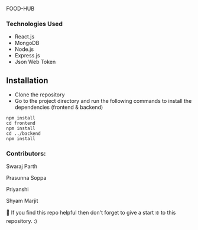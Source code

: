 FOOD-HUB


### Technologies Used

- React.js
- MongoDB
- Node.js
- Express.js
- Json Web Token



## Installation

- Clone the repository
- Go to the project directory and run the following commands to install the dependencies (frontend & backend)

```
npm install
cd frontend
npm install
cd ../backend
npm install
```


### Contributors:

<p>Swaraj Parth</p>
<p>Prasunna Soppa</p>
<p>Priyanshi</p>
<p>Shyam Marjit</p>


🙏 If you find this repo helpful then don't forget to give a start ❇️ to this repository. :)
